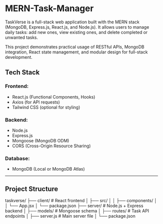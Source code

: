 # MERN-Task-Manager

TaskVerse is a full-stack web application built with the MERN stack (MongoDB, Express.js, React.js, and Node.js). It allows users to manage daily tasks: add new ones, view existing ones, and delete completed or unwanted tasks.

This project demonstrates practical usage of RESTful APIs, MongoDB integration, React state management, and modular design for full-stack development.


##  Tech Stack

### Frontend:
- React.js (Functional Components, Hooks)
- Axios (for API requests)
- Tailwind CSS (optional for styling)

### Backend:
- Node.js
- Express.js
- Mongoose (MongoDB ODM)
- CORS (Cross-Origin Resource Sharing)

### Database:
- MongoDB (Local or MongoDB Atlas)

---

##  Project Structure
taskverse/
├── client/ # React frontend
│ ├── src/
│ │ ├── components/
│ │ └── App.jsx
│ └── package.json
├── server/ # Node.js + Express backend
│ ├── models/ # Mongoose schema
│ ├── routes/ # Task API endpoints
│ ├── server.js # Main server file
│ └── package.json







